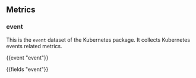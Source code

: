 ## Metrics

### event

This is the `event` dataset of the Kubernetes package. It collects Kubernetes events
related metrics.

{{event "event"}}

{{fields "event"}}